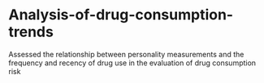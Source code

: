 # Analysis-of-drug-consumption-trends
Assessed the relationship between personality measurements and the frequency and recency of drug use in the evaluation of drug consumption risk
